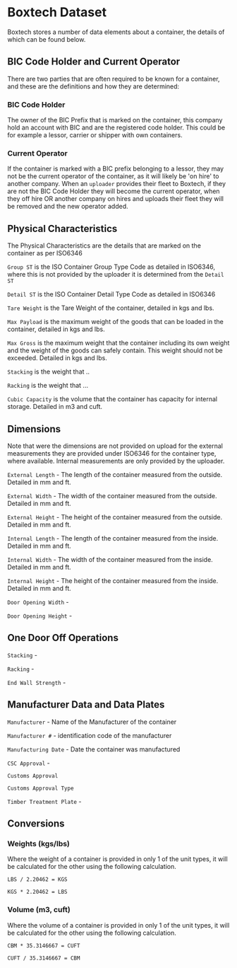 # Boxtech Dataset

Boxtech stores a number of data elements about a container, the details of which can be found below.

## BIC Code Holder and Current Operator

There are two parties that are often required to be known for a container, and these are the definitions and how they are determined:

### BIC Code Holder

The owner of the BIC Prefix that is marked on the container, this company hold an account with BIC and are the registered code holder. This could be for example a lessor, carrier or shipper with own containers.

### Current Operator

If the container is marked with a BIC prefix belonging to a lessor, they may not be the current operator of the container, as it will likely be 'on hire' to another company. When an `uploader` provides their fleet to Boxtech, if they are not the BIC Code Holder they will become the current operator, when they off hire OR another company on hires and uploads their fleet they will be removed and the new operator added.

## Physical Characteristics

The Physical Characteristics are the details that are marked on the container as per ISO6346

`Group ST` is the ISO Container Group Type Code as detailed in ISO6346, where this is not provided by the uploader it is determined from the `Detail ST`

`Detail ST` is the ISO Container Detail Type Code as detailed in ISO6346

`Tare Weight` is the Tare Weight of the container, detailed in kgs and lbs.

`Max Payload` is the maximum weight of the goods that can be loaded in the container, detailed in kgs and lbs.

`Max Gross` is the maximum weight that the container including its own weight and the weight of the goods can safely contain. This weight should not be exceeded. Detailed in kgs and lbs.

`Stacking` is the weight that ..

`Racking` is the weight that ...

`Cubic Capacity` is the volume that the container has capacity for internal storage. Detailed in m3 and cuft.

## Dimensions

Note that were the dimensions are not provided on upload for the external measurements they are provided under ISO6346 for the container type, where available. Internal measurements are only provided by the uploader.

`External Length` - The length of the container measured from the outside. Detailed in mm and ft.

`External Width` - The width of the container measured from the outside. Detailed in mm and ft.

`External Height` - The height of the container measured from the outside. Detailed in mm and ft.

`Internal Length` - The length of the container measured from the inside. Detailed in mm and ft.

`Internal Width` - The width of the container measured from the inside. Detailed in mm and ft.

`Internal Height` - The height of the container measured from the inside. Detailed in mm and ft.

`Door Opening Width` -

`Door Opening Height` -

## One Door Off Operations

`Stacking` -

`Racking` -

`End Wall Strength` -

## Manufacturer Data and Data Plates

`Manufacturer` - Name of the Manufacturer of the container

`Manufacturer #` - identification code of the manufacturer

`Manufacturing Date` - Date the container was manufactured

`CSC Approval` -

`Customs Approval`

`Customs Approval Type`

`Timber Treatment Plate` -

## Conversions

### Weights \(kgs/lbs\)

Where the weight of a container is provided in only 1 of the unit types, it will be calculated for the other using the following calculation.

`LBS / 2.20462 = KGS`

`KGS * 2.20462 = LBS`

### Volume \(m3, cuft\)

Where the volume of a container is provided in only 1 of the unit types, it will be calculated for the other using the following calculation.

`CBM * 35.3146667 = CUFT`

`CUFT / 35.3146667 = CBM`

